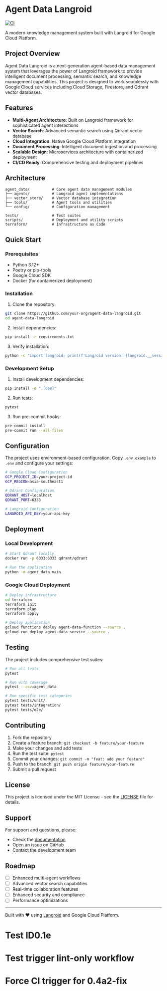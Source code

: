 # Agent Data Langroid

[![CI](https://github.com/Huyen1974/agent-data-test/actions/workflows/lint-only.yml/badge.svg)](https://github.com/Huyen1974/agent-data-test/actions/workflows/lint-only.yml)

A modern knowledge management system built with Langroid for Google Cloud Platform.

<!-- CI status check 0.4r -->

## Project Overview

Agent Data Langroid is a next-generation agent-based data management system that leverages the power of Langroid framework to provide intelligent document processing, semantic search, and knowledge management capabilities. This project is designed to work seamlessly with Google Cloud services including Cloud Storage, Firestore, and Qdrant vector databases.

## Features

- **Multi-Agent Architecture**: Built on Langroid framework for sophisticated agent interactions
- **Vector Search**: Advanced semantic search using Qdrant vector database
- **Cloud Integration**: Native Google Cloud Platform integration
- **Document Processing**: Intelligent document ingestion and processing
- **Scalable Design**: Microservices architecture with containerized deployment
- **CI/CD Ready**: Comprehensive testing and deployment pipelines

## Architecture

```
agent_data/          # Core agent data management modules
├── agents/          # Langroid agent implementations
├── vector_store/    # Vector database integration
├── tools/           # Agent tools and utilities
└── config/          # Configuration management

tests/               # Test suites
scripts/             # Deployment and utility scripts
terraform/           # Infrastructure as Code
```

## Quick Start

### Prerequisites

- Python 3.12+
- Poetry or pip-tools
- Google Cloud SDK
- Docker (for containerized deployment)

### Installation

1. Clone the repository:
```bash
git clone https://github.com/your-org/agent-data-langroid.git
cd agent-data-langroid
```

2. Install dependencies:
```bash
pip install -r requirements.txt
```

3. Verify installation:
```bash
python -c "import langroid; print(f'Langroid version: {langroid.__version__}')"
```

### Development Setup

1. Install development dependencies:
```bash
pip install -e ".[dev]"
```

2. Run tests:
```bash
pytest
```

3. Run pre-commit hooks:
```bash
pre-commit install
pre-commit run --all-files
```

## Configuration

The project uses environment-based configuration. Copy `.env.example` to `.env` and configure your settings:

```bash
# Google Cloud Configuration
GCP_PROJECT_ID=your-project-id
GCP_REGION=asia-southeast1

# Qdrant Configuration
QDRANT_HOST=localhost
QDRANT_PORT=6333

# Langroid Configuration
LANGROID_API_KEY=your-api-key
```

## Deployment

### Local Development
```bash
# Start Qdrant locally
docker run -p 6333:6333 qdrant/qdrant

# Run the application
python -m agent_data.main
```

### Google Cloud Deployment
```bash
# Deploy infrastructure
cd terraform
terraform init
terraform plan
terraform apply

# Deploy application
gcloud functions deploy agent-data-function --source .
gcloud run deploy agent-data-service --source .
```

## Testing

The project includes comprehensive test suites:

```bash
# Run all tests
pytest

# Run with coverage
pytest --cov=agent_data

# Run specific test categories
pytest tests/unit/
pytest tests/integration/
pytest tests/e2e/
```

## Contributing

1. Fork the repository
2. Create a feature branch: `git checkout -b feature/your-feature`
3. Make your changes and add tests
4. Run the test suite: `pytest`
5. Commit your changes: `git commit -m "feat: add your feature"`
6. Push to the branch: `git push origin feature/your-feature`
7. Submit a pull request

## License

This project is licensed under the MIT License - see the [LICENSE](LICENSE) file for details.

## Support

For support and questions, please:
- Check the [documentation](docs/)
- Open an issue on GitHub
- Contact the development team

## Roadmap

- [ ] Enhanced multi-agent workflows
- [ ] Advanced vector search capabilities
- [ ] Real-time collaboration features
- [ ] Enhanced security and compliance
- [ ] Performance optimizations

---

Built with ❤️ using [Langroid](https://github.com/langroid/langroid) and Google Cloud Platform.
# Test ID0.1e
# Test trigger lint-only workflow
# Force CI trigger for 0.4a2-fix

